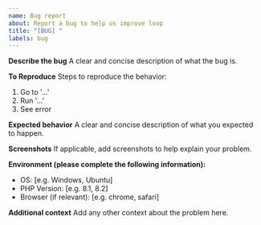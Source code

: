 ```yaml
---
name: Bug report
about: Report a bug to help us improve loop
title: "[BUG] "
labels: bug
---
```


**Describe the bug**
A clear and concise description of what the bug is.

**To Reproduce**
Steps to reproduce the behavior:
1. Go to '...'
2. Run '...'
3. See error

**Expected behavior**
A clear and concise description of what you expected to happen.

**Screenshots**
If applicable, add screenshots to help explain your problem.

**Environment (please complete the following information):**
- OS: [e.g. Windows, Ubuntu]
- PHP Version: [e.g. 8.1, 8.2]
- Browser (if relevant): [e.g. chrome, safari]

**Additional context**
Add any other context about the problem here.

